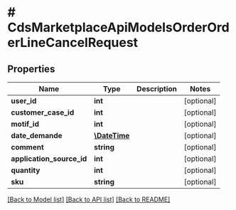 # # CdsMarketplaceApiModelsOrderOrderLineCancelRequest

## Properties

Name | Type | Description | Notes
------------ | ------------- | ------------- | -------------
**user_id** | **int** |  | [optional]
**customer_case_id** | **int** |  | [optional]
**motif_id** | **int** |  | [optional]
**date_demande** | [**\DateTime**](\DateTime.md) |  | [optional]
**comment** | **string** |  | [optional]
**application_source_id** | **int** |  | [optional]
**quantity** | **int** |  | [optional]
**sku** | **string** |  | [optional]

[[Back to Model list]](../../README.md#models) [[Back to API list]](../../README.md#endpoints) [[Back to README]](../../README.md)

